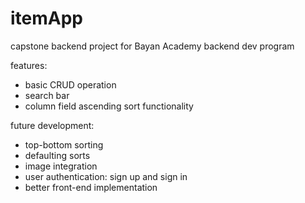 # itemApp
capstone backend project for Bayan Academy backend dev program

features:
  - basic CRUD operation
  - search bar
  - column field ascending sort functionality

future development:
  - top-bottom sorting
  - defaulting sorts
  - image integration
  - user authentication: sign up and sign in
  - better front-end implementation

